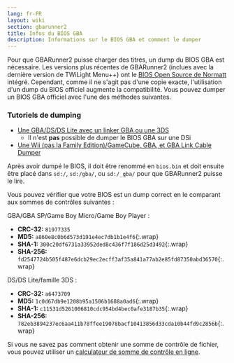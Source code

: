 ```yaml
---
lang: fr-FR
layout: wiki
section: gbarunner2
title: Infos du BIOS GBA
description: Informations sur le BIOS GBA et comment le dumper
---
```


Pour que GBARunner2 puisse charger des titres, un dump du BIOS GBA est nécessaire. Les versions plus récentes de GBARunner2 (inclues avec la dernière version de TWiLight Menu++) ont le [BIOS Open Source de Normatt](https://github.com/Normmatt/gba_bios) intégré. Cependant, comme il ne s'agit pas d'une copie exacte, l'utilisation d'un dump du BIOS officiel augmente la compatibilité. Vous pouvez dumper un BIOS GBA officiel avec l'une des méthodes suivantes.

### Tutoriels de dumping

- [Une GBA/DS/DS Lite avec un linker GBA ou une 3DS](bios-dump)
    - Il n'est **pas** possible de dumper le BIOS GBA sur une DSi
- [Une Wii (pas la Family Edition)/GameCube, GBA, et GBA Link Cable Dumper](https://github.com/FIX94/gba-link-cable-dumper)

Après avoir dumpé le BIOS, il doit être renommé en `bios.bin` et doit ensuite être placé dans `sd:/`, `sd:/gba/`, ou `sd:/_gba/` pour que GBARunner2 puisse le lire.

Vous pouvez vérifier que votre BIOS est un dump correct en le comparant aux sommes de contrôles suivantes :

GBA/GBA SP/Game Boy Micro/Game Boy Player :
- **CRC-32:** `81977335`
- **MD5:** `a860e8c0b6d573d191e4ec7db1b1e4f6`{:.wrap}
- **SHA-1:** `300c20df6731a33952ded8c436f7f186d25d3492`{:.wrap}
- **SHA-256:** `fd2547724b505f487e6dcb29ec2ecff3af35a841a77ab2e85fd87350abd36570`{:.wrap}

DS/DS Lite/famille 3DS :
- **CRC-32:** `a6473709`
- **MD5:** `1c0d67db9e1208b95a1506b1688a0ad6`{:.wrap}
- **SHA-1:** `c11531d5261006810cdc954bd4bec0afe3187b35`{:.wrap}
- **SHA-256:** `782eb3894237ec6aa411b78ffee19078bacf10413856d33cda10b44fd9c2856b`{:.wrap}

Si vous ne savez pas comment obtenir une somme de contrôle de fichier, vous pouvez utiliser un [calculateur de somme de contrôle en ligne](https://emn178.github.io/online-tools/crc32_checksum.html).
